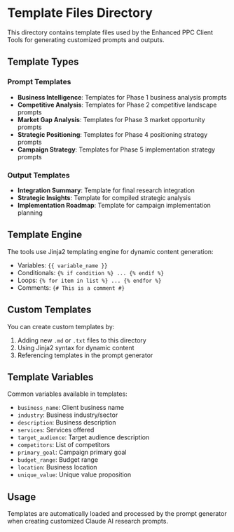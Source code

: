 # Template Files Directory

This directory contains template files used by the Enhanced PPC Client Tools for generating customized prompts and outputs.

## Template Types

### Prompt Templates
- **Business Intelligence**: Templates for Phase 1 business analysis prompts
- **Competitive Analysis**: Templates for Phase 2 competitive landscape prompts  
- **Market Gap Analysis**: Templates for Phase 3 market opportunity prompts
- **Strategic Positioning**: Templates for Phase 4 positioning strategy prompts
- **Campaign Strategy**: Templates for Phase 5 implementation strategy prompts

### Output Templates
- **Integration Summary**: Template for final research integration
- **Strategic Insights**: Template for compiled strategic analysis
- **Implementation Roadmap**: Template for campaign implementation planning

## Template Engine

The tools use Jinja2 templating engine for dynamic content generation:
- Variables: `{{ variable_name }}`
- Conditionals: `{% if condition %} ... {% endif %}`
- Loops: `{% for item in list %} ... {% endfor %}`
- Comments: `{# This is a comment #}`

## Custom Templates

You can create custom templates by:
1. Adding new `.md` or `.txt` files to this directory
2. Using Jinja2 syntax for dynamic content
3. Referencing templates in the prompt generator

## Template Variables

Common variables available in templates:
- `business_name`: Client business name
- `industry`: Business industry/sector  
- `description`: Business description
- `services`: Services offered
- `target_audience`: Target audience description
- `competitors`: List of competitors
- `primary_goal`: Campaign primary goal
- `budget_range`: Budget range
- `location`: Business location
- `unique_value`: Unique value proposition

## Usage

Templates are automatically loaded and processed by the prompt generator when creating customized Claude AI research prompts.